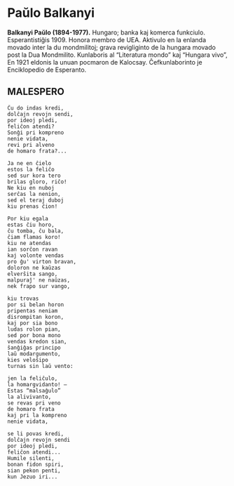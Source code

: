 # Paŭlo Balkanyi
**Balkanyi Paŭlo (1894-1977).** Hungaro; banka kaj komerca funkciulo. Esperantistiĝis 1909. Honora membro de UEA. Aktivulo en la enlanda movado inter la du mondmilitoj; grava revigliginto de la hungara movado post la Dua Mondmilito. Kunlaboris al “Literatura mondo” kaj “Hungara vivo”, En 1921 eldonis la unuan pocmaron de Kalocsay. Ĉefkunlaborinto je Enciklopedio de Esperanto.

## MALESPERO

    Ĉu do indas kredi,
    dolĉajn revojn sendi,
    por ideoj pledi,
    feliĉon atendi?
    Sonĝi pri kompreno
    nenie vidata,
    revi pri alveno
    de homaro frata?...

    Ja ne en ĉielo
    estos la feliĉo
    sed sur kora tero
    brilas gloro, riĉo!
    Ne kiu en nuboj
    serĉas la nenion,
    sed el teraj duboj
    kiu prenas ĉion!

    Por kiu egala
    estas ĉiu horo,
    ĉu tomba, ĉu bala,
    ĉiam flamas koro!
    kiu ne atendas
    ian sorĉon ravan
    kaj volonte vendas
    pro ĝu' virton bravan,
    doloron ne kaŭzas
    elverŝita sango,
    malpuraĵ' ne naŭzas,
    nek frapo sur vango,

    kiu trovas
    por si belan horon
    pripentas neniam
    disrompitan koron,
    kaj por sia bono
    ludas rolon pian,
    sed por bona mono
    vendas kredon sian,
    ŝanĝiĝas principo
    laŭ modargumento,
    kies veloŝipo
    turnas sin laŭ vento:

    jen la feliĉulo,
    la homargvidanto! —
    Estas “malsaĝulo”
    la alivivanto,
    se revas pri veno
    de homaro frata
    kaj pri la kompreno
    nenie vidata,

    se li povas kredi,
    dolĉajn revojn sendi
    por ideoj pledi,
    feliĉon atendi...
    Humile silenti,
    bonan fidon spiri,
    sian pekon penti,
    kun Jezuo iri...
